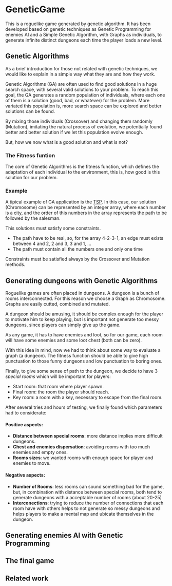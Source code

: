 # GeneticGame
This is a roguelike game generated by genetic algorithm. It has been developed based on genetic techniques as Genetic Programming for enemies AI and a Simple Genetic Algorithm, with Graphs as individuals, to generate infinite distinct dungeons each time the player loads a new level.

## Genetic Algorithms
As a brief introduction for those not related with genetic techniques, we would like to explain in a simple way what they are and how they work.

Genetic Algorithms (GA) are often used to find good solutions in a huge search space, with several valid solutions to your problem. To reach this goal, the GA generates a random population of individuals, where each one of them is a solution (good, bad, or whatever) for the problem. More variated this population is, more search space can be explored and better solutions can be found.

By mixing those individuals (Crossover) and changing them randomly (Mutation), imitating the natural process of evolution, we potentially found better and better solution if we let this population evolve enough.

But, how we now what is a good solution and what is not?

### The Fitness funtion
The core of Genetic Algorithms is the fitness function, which defines the adaptation of each individual to the environment, this is, how good is this solution for our problem.

### Example
A tipical example of GA application is the [TSP](https://en.wikipedia.org/wiki/Travelling_salesman_problem/). In this case, our solution (Chromosome) can be represented by an integer array, where each number is a city, and the order of this numbers in the array represents the path to be followed by the salesman. 

This solutions must satisfy some constraints. 
* The path have to be real, so, for the array 4-2-3-1, an edge must exists between 4 and 2, 2 and 3, 3 and 1, ...
* The path must contain all the numbers one and only one time

Constraints must be satisfied always by the Crossover and Mutation methods.

## Generating dungeons with Genetic Algorithms

Roguelike games are often placed in dungeons. A dungeon is a bunch of rooms interconnected. For this reason we choose a Graph as Chromosome. Graphs are easily cutted, combined and mutated.

A dungeon should be amusing, it should be complex enough for the player to motivate him to keep playing, but is important not generate too messy dungeons, since players can simply give up the game.

As any game, it has to have enemies and loot, so for our game, each room will have some enemies and some loot chest (both can be zero).

With this idea in mind, now we had to think about some way to evaluate a graph (a dungeon). The fitness function should be able to give high punctuation to those funny dungeons and low punctuation to boring ones.

Finally, to give some sense of path to the dungeon, we decide to have 3 *special rooms* which will be important for players:
- Start room: that room where player spawn.
- Final room: the room the player should reach.
- Key room: a room with a key, necessary to escape from the final room.

After several tries and hours of testing, we finally found which parameters had to considerate:

#### Positive aspects:

- **Distance between special rooms**: more distance implies more difficult dungeons.
- **Chest and enemies dispersation**: avoiding rooms with too much enemies and empty ones.
- **Rooms sizes**: we wanted rooms with enough space for player and enemies to move.

#### Negative aspects:
- **Number of Rooms**: less rooms can sound something bad for the game, but, in combination with distance between special rooms, both tend to generate dungeons with a acceptable number of rooms (about 20-25)
- **Interconections**: trying to reduce the number of connections that each room have with others helps to not generate so messy dungeons and helps players to make a mental map and ubicate themselves in the dungeon.

## Generating enemies AI with Genetic Programming

## The final game

## Related work
